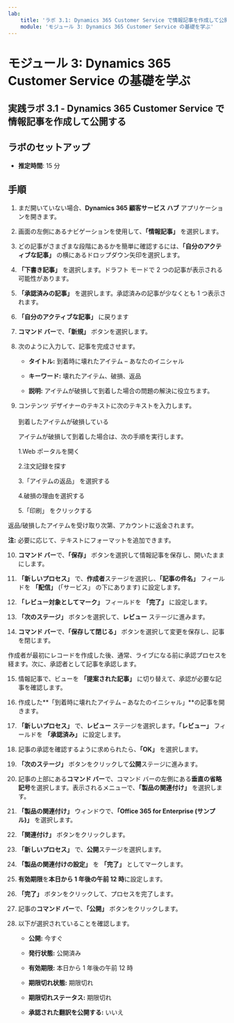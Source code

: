 ```yaml
---
lab:
    title: 'ラボ 3.1: Dynamics 365 Customer Service で情報記事を作成して公開する'
    module: 'モジュール 3: Dynamics 365 Customer Service の基礎を学ぶ'
---
```


モジュール 3: Dynamics 365 Customer Service の基礎を学ぶ
========================

## 実践ラボ 3.1 - Dynamics 365 Customer Service で情報記事を作成して公開する

## ラボのセットアップ

  - **推定時間**: 15 分

## 手順

1. まだ開いていない場合、**Dynamics 365 顧客サービス ハブ** アプリケーションを開きます。 

2. 画面の左側にあるナビゲーションを使用して、**「情報記事」** を選択します。 

3. どの記事がさまざまな段階にあるかを簡単に確認するには、**「自分のアクティブな記事」** の横にあるドロップダウン矢印を選択します。 

4. **「下書き記事」** を選択します。ドラフト モードで 2 つの記事が表示される可能性があります。

5. **「承認済みの記事」** を選択します。承認済みの記事が少なくとも 1 つ表示されます。 

6. **「自分のアクティブな記事」** に戻ります

7. **コマンド バー**で、**「新規」** ボタンを選択します。 

8. 次のように入力して、記事を完成させます。

	- **タイトル:** 到着時に壊れたアイテム – あなたのイニシャル

	- **キーワード:** 壊れたアイテム、破損、返品

	- **説明:** アイテムが破損して到着した場合の問題の解決に役立ちます。 

9. コンテンツ デザイナーのテキストに次のテキストを入力します。   
‎  
‎	到着したアイテムが破損している

	アイテムが破損して到着した場合は、次の手順を実行します。

	1.Web ポータルを開く

	2.注文記録を探す

	3.「アイテムの返品」 を選択する

	4.破損の理由を選択する

	5.「印刷」 をクリックする

返品/破損したアイテムを受け取り次第、アカウントに返金されます。

**注:** 必要に応じて、テキストにフォーマットを追加できます。 

10. **コマンド バー**で、**「保存」** ボタンを選択して情報記事を保存し、開いたままにします。 

11. **「新しいプロセス」** で、**作成者**ステージを選択し、**「記事の件名」** フィールドを **「配信」** (「サービス」 の下にあります) に設定します。 

12. **「レビュー対象としてマーク」** フィールドを **「完了」** に設定します。

13. **「次のステージ」** ボタンを選択して、**レビュー** ステージに進みます。

14. **コマンド バー**で、**「保存して閉じる」** ボタンを選択して変更を保存し、記事を閉じます。

作成者が最初にレコードを作成した後、通常、ライブになる前に承認プロセスを経ます。次に、承認者として記事を承認します。 

15. 情報記事で、ビューを **「提案された記事」** に切り替えて、承認が必要な記事を確認します。 

16. 作成した**「到着時に壊れたアイテム – あなたのイニシャル」**の記事を開きます。

17. **「新しいプロセス」** で、**レビュー** ステージを選択します。**「レビュー」** フィールドを **「承認済み」** に設定します。

18. 記事の承認を確認するように求められたら、**「OK」** を選択します。 

19. **「次のステージ」** ボタンをクリックして**公開**ステージに進みます。 

20. 記事の上部にある**コマンド バー**で、コマンド バーの左側にある**垂直の省略記号**を選択します。表示されるメニューで、**「製品の関連付け」** を選択します。 

21. **「製品の関連付け」** ウィンドウで、**「Office 365 for Enterprise (サンプル)」** を選択します。

22. **「関連付け」** ボタンをクリックします。 

23. **「新しいプロセス」** で、**公開**ステージを選択します。 

24. **「製品の関連付けの設定」** を **「完了」** としてマークします。 

25. **有効期限**を**本日から 1 年後の午前 12 時**に設定します。 

26. **「完了」** ボタンをクリックして、プロセスを完了します。 

27. 記事の**コマンド バー**で、**「公開」** ボタンをクリックします。 

28. 以下が選択されていることを確認します。

	- **公開:** 今すぐ

	- **発行状態:** 公開済み

	- **有効期限:** 本日から 1 年後の午前 12 時

	- **期限切れ状態:** 期限切れ

	- **期限切れステータス:** 期限切れ

	- **承認された翻訳を公開する:** いいえ


